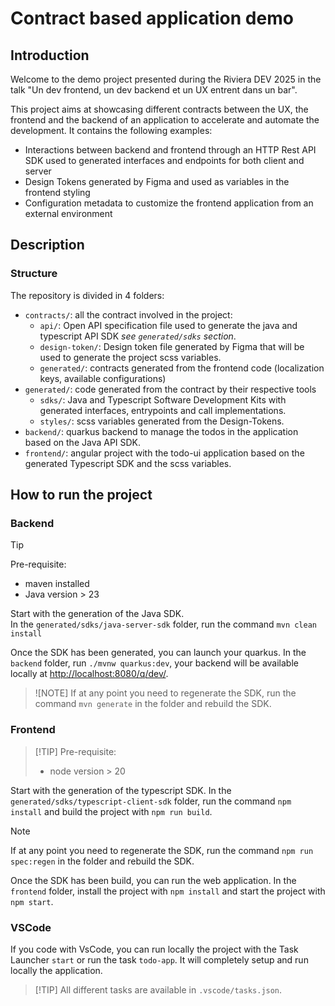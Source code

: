 # Contract based application demo

## Introduction

Welcome to the demo project presented during the Riviera DEV 2025 in the talk "Un dev frontend, un dev backend et un UX
entrent dans un bar".

This project aims at showcasing different contracts between the UX, the frontend and the backend of an application to
accelerate and automate the development.
It contains the following examples:

- Interactions between backend and frontend through an HTTP Rest API SDK used to generated interfaces and endpoints for
  both client and server
- Design Tokens generated by Figma and used as variables in the frontend styling
- Configuration metadata to customize the frontend application from an external environment

## Description

### Structure

The repository is divided in 4 folders:

- `contracts/`: all the contract involved in the project:
  - `api/`: Open API specification file used to generate the java and typescript API SDK *see `generated/sdks` section*.
  - `design-token/`: Design token file generated by Figma that will be used to generate the project scss variables.
  - `generated/`: contracts generated from the frontend code (localization keys, available configurations)
- `generated/`: code generated from the contract by their respective tools
  - `sdks/`: Java and Typescript Software Development Kits with generated interfaces, entrypoints and call implementations.
  - `styles/`: scss variables generated from the Design-Tokens.
- `backend/`: quarkus backend to manage the todos in the application based on the Java API SDK.
- `frontend/`: angular project with the todo-ui application based on the generated Typescript SDK and the scss variables.

## How to run the project

### Backend

> [!TIP]
> Pre-requisite:
>
> - maven installed
> - Java version > 23

Start with the generation of the Java SDK.  
In the `generated/sdks/java-server-sdk` folder, run the command `mvn clean install`

Once the SDK has been generated, you can launch your quarkus.
In the `backend` folder, run `./mvnw quarkus:dev`, your backend will be available locally at <http://localhost:8080/q/dev/>.

> ![NOTE]
> If at any point you need to regenerate the SDK, run the command `mvn generate` in the folder and rebuild the SDK.

### Frontend
>
> [!TIP]
> Pre-requisite:
>
> - node version > 20

Start with the generation of the typescript SDK.
In the `generated/sdks/typescript-client-sdk` folder, run the command `npm install` and build the project with
`npm run build`.

> [!NOTE]
> If at any point you need to regenerate the SDK, run the command `npm run spec:regen` in the folder and rebuild the SDK.

Once the SDK has been build, you can run the web application.
In the `frontend` folder, install the project with `npm install` and start the project with `npm start`.

### VSCode

If you code with VsCode, you can run locally the project with the Task Launcher `start` or run the task `todo-app`. It will completely setup and run locally the application.
> [!TIP] All different tasks are available in `.vscode/tasks.json`.
